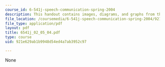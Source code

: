 ```yaml
---
course_id: 6-541j-speech-communication-spring-2004
description: This handout contains images, diagrams, and graphs from the course textbook.
file_location: /coursemedia/6-541j-speech-communication-spring-2004/921e629ab1b9948d54ed4a7ab3952c97_6541j_02_05_04.pdf
file_type: application/pdf
layout: pdf
title: 6541j_02_05_04.pdf
type: course
uid: 921e629ab1b9948d54ed4a7ab3952c97

---
```

None